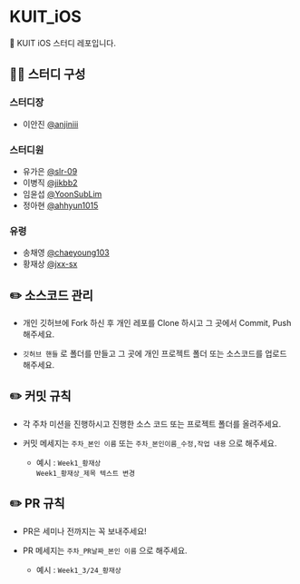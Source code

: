 # KUIT_iOS

🍎 KUIT iOS 스터디 레포입니다.

## 👨‍💻 스터디 구성  

### 스터디장  

- 이안진 [@anjiniii](https://github.com/anjiniii)  

### 스터디원  

- 유가은 [@slr-09](https://github.com/slr-09)  
- 이병직 [@jikbb2](https://github.com/jikbb2)  
- 임윤섭 [@YoonSubLim](https://github.com/YoonSubLim)  
- 정아현 [@ahhyun1015](https://github.com/ahhyun1015)  

### 유령  

- 송채영 [@chaeyoung103](https://github.com/chaeyoung103)  
- 황재상 [@jxx-sx](https://github.com/jxx-sx)  

## ✏️ 소스코드 관리  

- 개인 깃허브에 Fork 하신 후 개인 레포를 Clone 하시고 그 곳에서 Commit, Push 해주세요.  

- `깃허브 핸들` 로 폴더를 만들고 그 곳에 개인 프로젝트 폴더 또는 소스코드를 업로드 해주세요.  

## ✏️ 커밋 규칙  

- 각 주차 미션을 진행하시고 진행한 소스 코드 또는 프로젝트 폴더를 올려주세요.  

- 커밋 메세지는 `주차_본인 이름` 또는 `주차_본인이름_수정,작업 내용` 으로 해주세요.  

  - 예시 : `Week1_황재상`  
          `Week1_황재상_제목 텍스트 변경`  

## ✏️ PR 규칙  

- PR은 세미나 전까지는 꼭 보내주세요!  

- PR 메세지는 `주차_PR날짜_본인 이름` 으로 해주세요.

  - 예시 : `Week1_3/24_황재상`  
